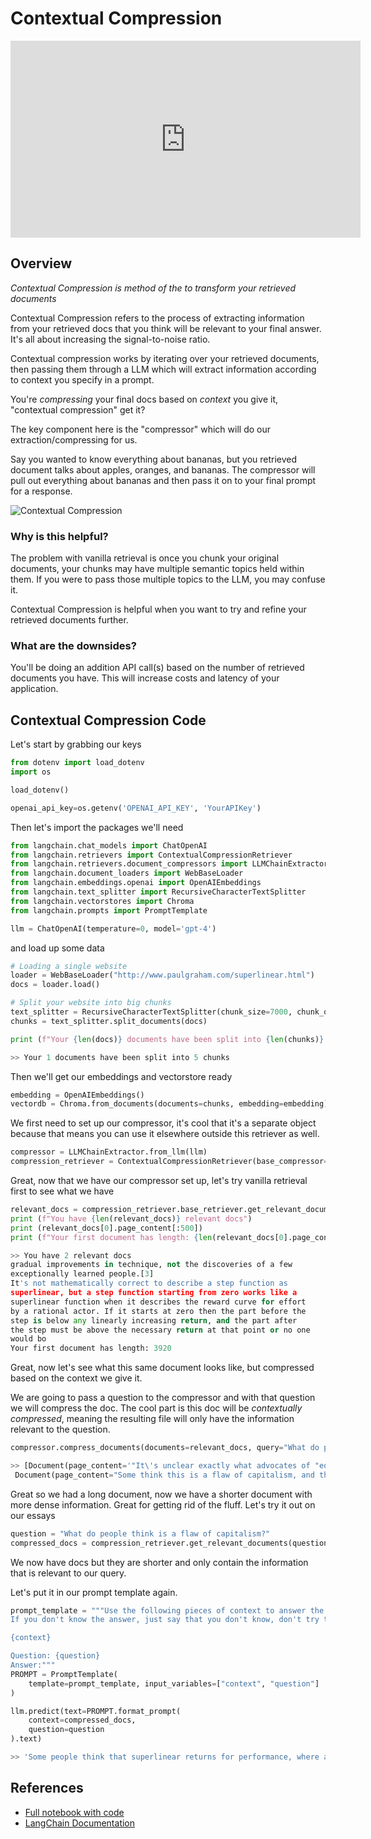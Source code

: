 # Contextual Compression

<iframe width="560" height="315" src="https://www.youtube.com/embed/tsxEycc4tB0?si=AN5qFFhbNmwv4tFB" title="YouTube video player" frameborder="0" allow="accelerometer; autoplay; clipboard-write; encrypted-media; gyroscope; picture-in-picture; web-share" allowfullscreen></iframe>

## Overview

_Contextual Compression is method of the to transform your retrieved documents_

Contextual Compression refers to the process of extracting information from your retrieved docs that you think will be relevant to your final answer. It's all about increasing the signal-to-noise ratio.

Contextual compression works by iterating over your retrieved documents, then passing them through a LLM which will extract information according to context you specify in a prompt.

You're _compressing_ your final docs based on _context_ you give it, "contextual compression" get it?

The key component here is the "compressor" which will do our extraction/compressing for us.

Say you wanted to know everything about bananas, but you retrieved document talks about apples, oranges, and bananas. The compressor will pull out everything about bananas and then pass it on to your final prompt for a response.

![Contextual Compression](img/ContextualCompression.gif)

### Why is this helpful?

The problem with vanilla retrieval is once you chunk your original documents, your chunks may have multiple semantic topics held within them. If you were to pass those multiple topics to the LLM, you may confuse it.

Contextual Compression is helpful when you want to try and refine your retrieved documents further.

### What are the downsides?

You'll be doing an addition API call(s) based on the number of retrieved documents you have. This will increase costs and latency of your application.

## Contextual Compression Code

Let's start by grabbing our keys

```python
from dotenv import load_dotenv
import os

load_dotenv()

openai_api_key=os.getenv('OPENAI_API_KEY', 'YourAPIKey')
```

Then let's import the packages we'll need

```python
from langchain.chat_models import ChatOpenAI
from langchain.retrievers import ContextualCompressionRetriever
from langchain.retrievers.document_compressors import LLMChainExtractor
from langchain.document_loaders import WebBaseLoader
from langchain.embeddings.openai import OpenAIEmbeddings
from langchain.text_splitter import RecursiveCharacterTextSplitter
from langchain.vectorstores import Chroma
from langchain.prompts import PromptTemplate

llm = ChatOpenAI(temperature=0, model='gpt-4')
```

and load up some data

```python
# Loading a single website
loader = WebBaseLoader("http://www.paulgraham.com/superlinear.html")
docs = loader.load()

# Split your website into big chunks
text_splitter = RecursiveCharacterTextSplitter(chunk_size=7000, chunk_overlap=0)
chunks = text_splitter.split_documents(docs)

print (f"Your {len(docs)} documents have been split into {len(chunks)} chunks")

>> Your 1 documents have been split into 5 chunks
```

Then we'll get our embeddings and vectorstore ready

```python
embedding = OpenAIEmbeddings()
vectordb = Chroma.from_documents(documents=chunks, embedding=embedding)
```

We first need to set up our compressor, it's cool that it's a separate object because that means you can use it elsewhere outside this retriever as well.

```python
compressor = LLMChainExtractor.from_llm(llm)
compression_retriever = ContextualCompressionRetriever(base_compressor=compressor, base_retriever=vectordb.as_retriever(search_kwargs={"k": 2}))
```

Great, now that we have our compressor set up, let's try vanilla retrieval first to see what we have

```python
relevant_docs = compression_retriever.base_retriever.get_relevant_documents("What do people think is a flaw of capitalism?")
print (f"You have {len(relevant_docs)} relevant docs")
print (relevant_docs[0].page_content[:500])
print (f"Your first document has length: {len(relevant_docs[0].page_content)}")

>> You have 2 relevant docs
gradual improvements in technique, not the discoveries of a few
exceptionally learned people.[3]
It's not mathematically correct to describe a step function as
superlinear, but a step function starting from zero works like a
superlinear function when it describes the reward curve for effort
by a rational actor. If it starts at zero then the part before the
step is below any linearly increasing return, and the part after
the step must be above the necessary return at that point or no one
would bo
Your first document has length: 3920
```

Great, now let's see what this same document looks like, but compressed based on the context we give it.

We are going to pass a question to the compressor and with that question we will compress the doc. The cool part is this doc will be _contextually compressed_, meaning the resulting file will only have the information relevant to the question.

```python
compressor.compress_documents(documents=relevant_docs, query="What do people think is a flaw of capitalism?")

>> [Document(page_content='"It\'s unclear exactly what advocates of "equity" mean by it. They seem to disagree among themselves. But whatever they mean is probably at odds with a world in which institutions have less power to control outcomes, and a handful of outliers do much better than everyone else.It may seem like bad luck for this concept that it arose at just the moment when the world was shifting in the opposite direction, but I don\'t think this was a coincidence. I think one reason it arose now is because its adherents feel threatened by rapidly increasing variation in performance."', metadata={'language': 'No language found.', 'source': 'http://www.paulgraham.com/superlinear.html', 'title': 'Superlinear Returns'}),
 Document(page_content="Some think this is a flaw of capitalism, and that if we changed the rules it would stop being true. But superlinear returns for performance are a feature of the world, not an artifact of rules we've invented. We see the same pattern in fame, power, military victories, knowledge, and even benefit to humanity. In all of these, the rich get richer.", metadata={'language': 'No language found.', 'source': 'http://www.paulgraham.com/superlinear.html', 'title': 'Superlinear Returns'})]
```

Great so we had a long document, now we have a shorter document with more dense information. Great for getting rid of the fluff. Let's try it out on our essays

```python
question = "What do people think is a flaw of capitalism?"
compressed_docs = compression_retriever.get_relevant_documents(question)
```

We now have docs but they are shorter and only contain the information that is relevant to our query.

Let's put it in our prompt template again.

```python
prompt_template = """Use the following pieces of context to answer the question at the end.
If you don't know the answer, just say that you don't know, don't try to make up an answer.

{context}

Question: {question}
Answer:"""
PROMPT = PromptTemplate(
    template=prompt_template, input_variables=["context", "question"]
)
```

```python
llm.predict(text=PROMPT.format_prompt(
    context=compressed_docs,
    question=question
).text)

>> 'Some people think that superlinear returns for performance, where a handful of outliers do much better than everyone else, is a flaw of capitalism.'
```

## References

* [Full notebook with code](https://github.com/gkamradt/langchain-tutorials/blob/main/data\_generation/Advanced%20Retrieval%20With%20LangChain.ipynb)
* [LangChain Documentation](https://python.langchain.com/docs/modules/data\_connection/retrievers/multi\_vector)